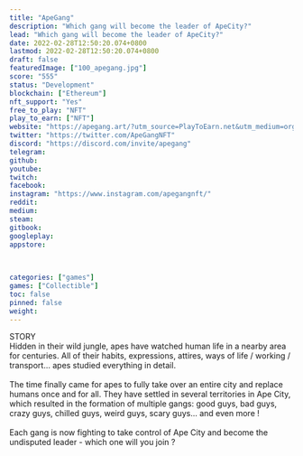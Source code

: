 ```yaml
---
title: "ApeGang"
description: "Which gang will become the leader of ApeCity?"
lead: "Which gang will become the leader of ApeCity?"
date: 2022-02-28T12:50:20.074+0800
lastmod: 2022-02-28T12:50:20.074+0800
draft: false
featuredImage: ["100_apegang.jpg"]
score: "555"
status: "Development"
blockchain: ["Ethereum"]
nft_support: "Yes"
free_to_play: "NFT"
play_to_earn: ["NFT"]
website: "https://apegang.art/?utm_source=PlayToEarn.net&utm_medium=organic&utm_campaign=gamepage"
twitter: "https://twitter.com/ApeGangNFT"
discord: "https://discord.com/invite/apegang"
telegram: 
github: 
youtube: 
twitch: 
facebook: 
instagram: "https://www.instagram.com/apegangnft/"
reddit: 
medium: 
steam: 
gitbook: 
googleplay: 
appstore: 

  
    
categories: ["games"]
games: ["Collectible"]
toc: false
pinned: false
weight: 
---
```

STORY<br> Hidden in their wild jungle, apes have watched human life in a nearby area for centuries. All of their habits, expressions, attires, ways of life / working / transport... apes studied everything in detail.<br> <br> The time finally came for apes to fully take over an entire city and replace humans once and for all. They have settled in several territories in Ape City, which resulted in the formation of multiple gangs: good guys, bad guys, crazy guys, chilled guys, weird guys, scary guys... and even more !<br> <br> Each gang is now fighting to take control of Ape City and become the undisputed leader - which one will you join ?